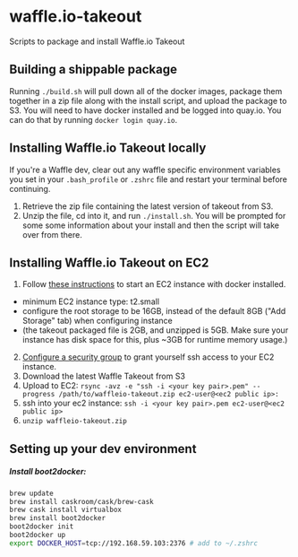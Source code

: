 # waffle.io-takeout
Scripts to package and install Waffle.io Takeout

## Building a shippable package
Running `./build.sh` will pull down all of the docker images, package them together in a zip file along with the install script, and upload the package to S3. You will need to have docker installed and be logged into quay.io. You can do that by running `docker login quay.io`.

## Installing Waffle.io Takeout locally
If you're a Waffle dev, clear out any waffle specific environment variables you set in your `.bash_profile` or `.zshrc` file and restart your terminal before continuing.

1. Retrieve the zip file containing the latest version of takeout from S3.
2. Unzip the file, cd into it, and run `./install.sh`. You will be prompted for some some information about your install and then the script will take over from there.

## Installing Waffle.io Takeout on EC2

1. Follow [these instructions](https://docs.docker.com/installation/amazon/) to start an EC2 instance with docker installed.
  - minimum EC2 instance type: t2.small
  - configure the root storage to be 16GB, instead of the default 8GB ("Add Storage" tab) when configuring instance
  - (the takeout packaged file is 2GB, and unzipped is 5GB. Make sure your instance has disk space for this, plus ~3GB for runtime memory usage.)
2. [Configure a security group](http://docs.aws.amazon.com/AWSEC2/latest/UserGuide/AccessingInstancesLinux.html) to grant yourself ssh access to your EC2 instance.
2. Download the latest Waffle Takeout from S3
3. Upload to EC2: `rsync -avz -e "ssh -i <your key pair>.pem" --progress /path/to/waffleio-takeout.zip ec2-user@<ec2 public ip>:`
4. ssh into your ec2 instance: `ssh -i <your key pair>.pem ec2-user@<ec2 public ip>`
5. `unzip waffleio-takeout.zip`

## Setting up your dev environment
##### Install boot2docker:
``` bash
brew update
brew install caskroom/cask/brew-cask
brew cask install virtualbox
brew install boot2docker
boot2docker init
boot2docker up
export DOCKER_HOST=tcp://192.168.59.103:2376 # add to ~/.zshrc
```
